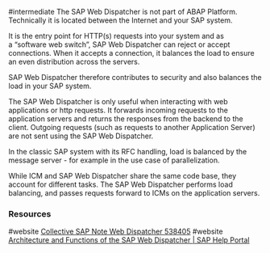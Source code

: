 #intermediate 
The SAP Web Dispatcher is not part of ABAP Platform. Technically it is located between the Internet and your SAP system. 

It is the entry point for HTTP(s) requests into your system and as a “software web switch”, SAP Web Dispatcher can reject or accept connections. When it accepts a connection, it balances the load to ensure an even distribution across the servers. 

SAP Web Dispatcher therefore contributes to security and also balances the load in your SAP system.

The SAP Web Dispatcher is only useful when interacting with web applications or http requests. It forwards incoming requests to the application servers and returns the responses from the backend to the client. Outgoing requests (such as requests to another Application Server) are not sent using the SAP Web Dispatcher. 

 In the classic SAP system with its RFC handling, load is balanced by the message server - for example in the use case of parallelization.

While ICM and SAP Web Dispatcher share the same code base, they account for different tasks.
The SAP Web Dispatcher performs load balancing, and passes requests forward to ICMs on the application servers.
### Resources
#website [Collective SAP Note Web Dispatcher 538405](https://help.sap.com/docs/link-disclaimer?site=https://me.sap.com/notes/538405)
#website [Architecture and Functions of the SAP Web Dispatcher | SAP Help Portal](https://help.sap.com/docs/ABAP_PLATFORM_NEW/683d6a1797a34730a6e005d1e8de6f22/4899ac3a7f020e27e10000000a421937.html?locale=en-US)